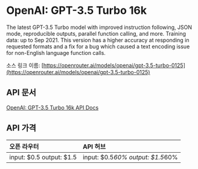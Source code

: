 # OpenAI: GPT-3.5 Turbo 16k

The latest GPT-3.5 Turbo model with improved instruction following, JSON mode, reproducible outputs, parallel function calling, and more. Training data: up to Sep 2021.
This version has a higher accuracy at responding in requested formats and a fix for a bug which caused a text encoding issue for non-English language function calls.

소스 링크 이름: [https://openrouter.ai/models/openai/gpt-3.5-turbo-0125](https://openrouter.ai/models/openai/gpt-3.5-turbo-0125)

## API 문서

[OpenAI: GPT-3.5 Turbo 16k API Docs](../apis/kr/OpenAI:_GPT-3.5_Turbo_16k.md)

## API 가격

| 오픈 라우터 | API 허브 |
|:---|:---|
| input: $0.5 output: $1.5 | input: $0.5*60% output: $1.5*60% |
